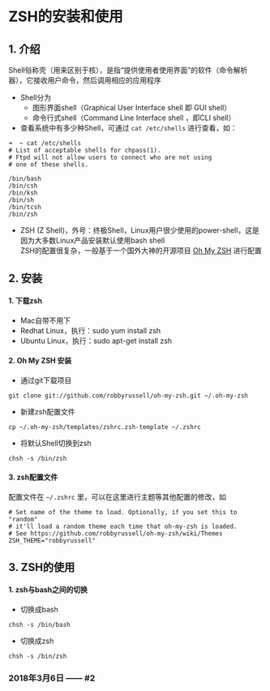 # ZSH的安装和使用

## 1. 介绍
Shell俗称壳（用来区别于核），是指“提供使用者使用界面”的软件（命令解析器），它接收用户命令，然后调用相应的应用程序 <br/>
  * Shell分为
    * 图形界面shell（Graphical User Interface shell 即 GUI shell）<br/>
    * 命令行式shell（Command Line Interface shell ，即CLI shell）<br/>
  * 查看系统中有多少种Shell，可通过 ```cat /etc/shells``` 进行查看，如：
  ```
  ➜  ~ cat /etc/shells
  # List of acceptable shells for chpass(1).
  # Ftpd will not allow users to connect who are not using
  # one of these shells.

  /bin/bash
  /bin/csh
  /bin/ksh
  /bin/sh
  /bin/tcsh
  /bin/zsh
  ```
  * ZSH (Z Shell)，外号：终极Shell，Linux用户很少使用的power-shell，这是因为大多数Linux产品安装默认使用bash shell <br/>
  ZSH的配置很复杂，一般基于一个国外大神的开源项目 [Oh My ZSH](http://ohmyz.sh) 进行配置</br>

## 2. 安装
#### 1. 下载zsh
  * Mac自带不用下
  * Redhat Linux，执行：sudo yum install zsh
  * Ubuntu Linux，执行：sudo apt-get install zsh

#### 2. Oh My ZSH 安装
  * 通过git下载项目
  ```
  git clone git://github.com/robbyrussell/oh-my-zsh.git ~/.oh-my-zsh
  ```
  * 新建zsh配置文件
  ```
  cp ~/.oh-my-zsh/templates/zshrc.zsh-template ~/.zshrc
  ```
  * 将默认Shell切换到zsh
  ```
  chsh -s /bin/zsh
  ```

#### 3. zsh配置文件 <br/>
配置文件在 ```~/.zshrc``` 里，可以在这里进行主题等其他配置的修改，如
```
# Set name of the theme to load. Optionally, if you set this to "random"
# it'll load a random theme each time that oh-my-zsh is loaded.
# See https://github.com/robbyrussell/oh-my-zsh/wiki/Themes
ZSH_THEME="robbyrussell"
```

## 3. ZSH的使用
#### 1. zsh与bash之间的切换
  * 切换成bash
  ```
  chsh -s /bin/bash
  ```
  * 切换成zsh
  ```
  chsh -s /bin/zsh
  ```


### 2018年3月6日 —— #2
